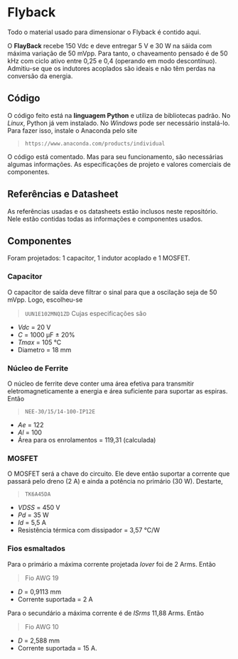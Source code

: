 # Flyback
Todo o material usado para dimensionar o Flyback é contido aqui.

O **FlayBack** recebe 150 Vdc e deve entregar 5 V e 30 W na sáida com máxima variação de 50 mVpp.
Para tanto, o chaveamento pensado é de 50 kHz com ciclo ativo entre 0,25 e 0,4 (operando em modo descontínuo).
Admitiu-se que os indutores acoplados são ideais e não têm perdas na conversão da energia.


## Código
O código feito está na **linguagem Python** e utiliza de bibliotecas padrão. No _Linux_, Python já vem instalado. No _Windows_ pode ser necessário instalá-lo. Para fazer isso, instale o Anaconda pelo site
> ```https://www.anaconda.com/products/individual```

O código está comentado. Mas para seu funcionamento, são necessárias algumas informações. As especificações de projeto e valores comerciais de componentes.

## Referências e Datasheet
As referências usadas e os datasheets estão inclusos neste repositório. Nele estão contidas todas as informações e componentes usados.

## Componentes
Foram projetados: 1 capacitor, 1 indutor acoplado e 1 MOSFET.

### Capacitor
O capacitor de saída deve filtrar o sinal para que a oscilação seja de 50 mVpp. Logo, escolheu-se
> ```UUN1E102MNQ1ZD```
Cujas especificações são
* _Vdc_ = 20 V
* _C_ = 1000 µF ± 20%
* _Tmax_ = 105 °C
* Diametro = 18 mm

### Núcleo de Ferrite
O núcleo de ferrite deve conter uma área efetiva para transmitir eletromagneticamente a energia e área suficiente para suportar as espiras. Então
> ```NEE-30/15/14-100-IP12E```
* _Ae_ = 122
* _Al_ = 100
* Área para os enrolamentos = 119,31 (calculada)

### MOSFET
O MOSFET será a chave do circuito. Ele deve então suportar a corrente que passará pelo dreno (2 A) e ainda a potência no primário (30 W). Destarte,
> ```TK6A45DA```
* _VDSS_ = 450 V
* _Pd_ = 35 W
* _Id_ = 5,5 A
* Resistência térmica com dissipador = 3,57 °C/W

### Fios esmaltados
Para o primário a máxima corrente projetada _Iover_ foi de 2 Arms. Então
> Fio AWG 19
* _D_ = 0,9113 mm
* Corrente suportada = 2 A

Para o secundário a máxima corrente é de _ISrms_ 11,88 Arms. Então
> Fio AWG 10
* _D_ = 2,588 mm
* Corrente suportada = 15 A.
